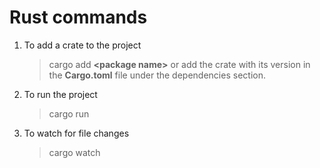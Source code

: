 # Rust commands

1. To add a crate to the project

   > cargo add **<package name\>** or add the crate with its version in the **Cargo.toml** file under the dependencies section.

2. To run the project

   > cargo run

3. To watch for file changes
   > cargo watch
